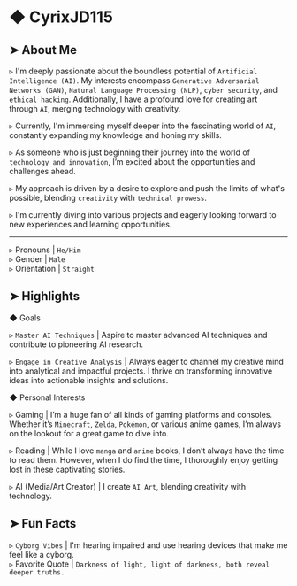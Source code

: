 # ◆ CyrixJD115

## ➤ About Me

▹ I'm deeply passionate about the boundless potential of `Artificial Intelligence (AI)`. My interests encompass `Generative Adversarial Networks (GAN)`, `Natural Language Processing (NLP)`, `cyber security`, and `ethical hacking`. Additionally, I have a profound love for creating art through `AI`, merging technology with creativity.  

▹ Currently, I'm immersing myself deeper into the fascinating world of `AI`, constantly expanding my knowledge and honing my skills.  

▹ As someone who is just beginning their journey into the world of `technology and innovation`, I’m excited about the opportunities and challenges ahead.  

▹ My approach is driven by a desire to explore and push the limits of what's possible, blending `creativity` with `technical prowess`.  

▹ I'm currently diving into various projects and eagerly looking forward to new experiences and learning opportunities.  

---

▹ Pronouns | `He/Him`  
▹ Gender | `Male`  
▹ Orientation | `Straight`  

## ➤ Highlights

◆ Goals

▹ `Master AI Techniques` | Aspire to master advanced AI techniques and contribute to pioneering AI research.  

▹ `Engage in Creative Analysis` | Always eager to channel my creative mind into analytical and impactful projects. I thrive on transforming innovative ideas into actionable insights and solutions.

◆ Personal Interests

▹ Gaming | I’m a huge fan of all kinds of gaming platforms and consoles. Whether it’s `Minecraft`, `Zelda`, `Pokémon`, or various anime games, I’m always on the lookout for a great game to dive into.  

▹ Reading | While I love `manga` and `anime` books, I don’t always have the time to read them. However, when I do find the time, I thoroughly enjoy getting lost in these captivating stories.  

▹ AI (Media/Art Creator) | I create `AI Art`, blending creativity with technology.

## ➤ Fun Facts

▹ `Cyborg Vibes` | I'm hearing impaired and use hearing devices that make me feel like a cyborg.  
▹ Favorite Quote | `Darkness of light, light of darkness, both reveal deeper truths.`
